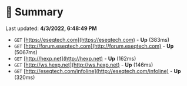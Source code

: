 # 📖 Summary
Last updated: **4/3/2022, 6:48:49 PM**

- `GET` [https://eseqtech.com](https://eseqtech.com) - **Up** (383ms)
- `GET` [http://forum.eseqtech.com](http://forum.eseqtech.com) - **Up** (5067ms)
- `GET` [http://hexp.net](http://hexp.net) - **Up** (162ms)
- `GET` [http://ws.hexp.net](http://ws.hexp.net) - **Up** (146ms)
- `GET` [http://eseqtech.com/infoline](http://eseqtech.com/infoline) - **Up** (320ms)
